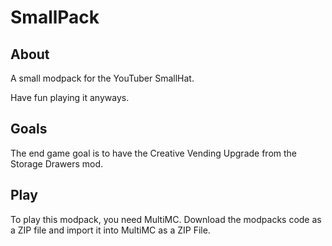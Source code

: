 # SmallPack

## About

A small modpack for the YouTuber SmallHat.

Have fun playing it anyways.

## Goals

The end game goal is to have the Creative Vending Upgrade from the Storage Drawers mod.

## Play

To play this modpack, you need MultiMC.
Download the modpacks code as a ZIP file and import it into MultiMC as a ZIP File.

